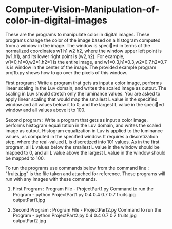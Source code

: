 # Computer-Vision-Manipulation-of-color-in-digital-images

These are the programs to manipulate color in digital images.
These programs change the color of the image based on a histogram computed from a window in the
image. The window is specied in terms of the normalized coordinates w1 h1 w2 h2, where the window
upper left point is (w1,h1), and its lower right point is (w2,h2). For example, w1=0,h1=0,w2=1,h2=1 is
the entire image, and w1=0.3,h1=0.3,w2=0.7,h2=0.7 is is window in the center of the image. The provided
example program proj1b.py shows how to go over the pixels of this window.

First program :
Write a program that gets as input a color image, performs linear scaling in the Luv domain, and writes
the scaled image as output. The scaling in Luv should stretch only the luminance values. You are asked to
apply linear scaling that would map the smallest L value in the specified window and all values below it
to 0, and the largest L value in the specied window and all values above it to 100.

Second program :
Write a program that gets as input a color image, performs histogram equalization in the Luv domain, and
writes the scaled image as output. Histogram equalization in Luv is applied to the luminance values, as
computed in the specified window. It requires a discretization step, where the real-valued L is discretized
into 101 values.
As in the first program, all L values below the smallest L value in the window should be mapped to 0,
and all L value above the largest L value in the window should be mapped to 100.

To run the programs use commands below from the command line :
"fruits.jpg" is the file taken and attached for reference. These programs will run with any images with these commands.

1. First Program :
	Program File - ProjectPart1.py
	Command to run the Program - python ProjectPart1.py 0.4 0.4 0.7 0.7 fruits.jpg outputPart1.jpg
	
1. Second Program :
	Program File - ProjectPart2.py
	Command to run the Program - python ProjectPart2.py 0.4 0.4 0.7 0.7 fruits.jpg outputPart2.jpg
